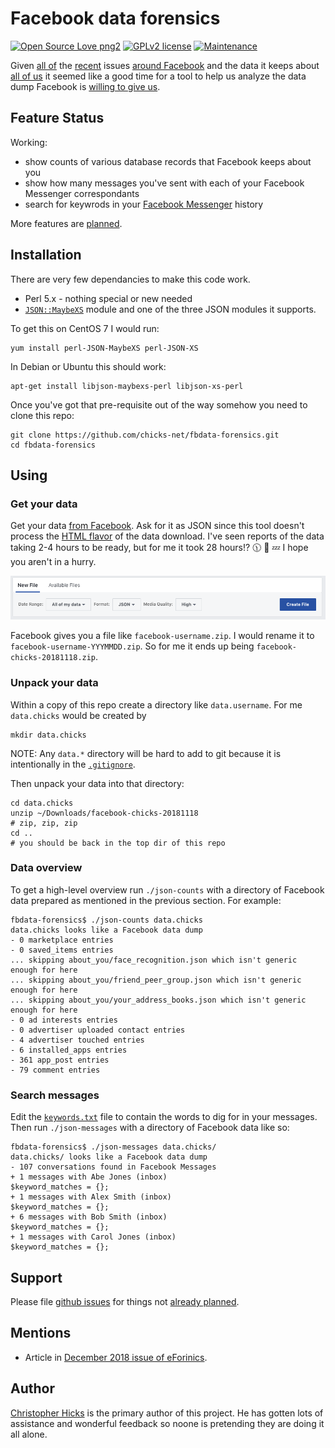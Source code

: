 # Facebook data forensics

[![Open Source Love png2](https://badges.frapsoft.com/os/v2/open-source.png?v=103)](https://github.com/ellerbrock/open-source-badges/)
[![GPLv2 license](https://img.shields.io/badge/License-GPLv2-blue.svg)](https://github.com/chicks-net/fbdata-forensics/blob/master/LICENSE)
[![Maintenance](https://img.shields.io/badge/Maintained%3F-yes-green.svg)](https://github.com/chicks-net/fbdata-forensics/graphs/commit-activity)

Given
[all of](https://www.theguardian.com/news/2018/mar/17/cambridge-analytica-facebook-influence-us-election)
the
[recent](https://www.bbc.com/news/technology-46231284)
issues
[around Facebook](https://www.bbc.com/news/technology-43649018)
and the data it keeps about
[all of us](https://www.consumerreports.org/digital-security/what-makes-the-facebook-data-breach-so-harmful/)
it seemed like a good time for a tool to help us analyze the data dump Facebook is
[willing to give us](https://www.facebook.com/help/1701730696756992?helpref=hc_global_nav).

## Feature Status

Working:

* show counts of various database records that Facebook keeps about you
* show how many messages you've sent with each of your Facebook Messenger correspondants
* search for keywrods in your [Facebook Messenger](https://www.facebook.com/messenger/) history

More features are [planned](TODO.md).

## Installation

There are very few dependancies to make this code work.

* Perl 5.x - nothing special or new needed
* [`JSON::MaybeXS`](https://metacpan.org/pod/JSON::MaybeXS) module and one of the three JSON modules it supports.

To get this on CentOS 7 I would run:

	yum install perl-JSON-MaybeXS perl-JSON-XS

In Debian or Ubuntu this should work:

	apt-get install libjson-maybexs-perl libjson-xs-perl

Once you've got that pre-requisite out of the way somehow you need to clone this repo:

	git clone https://github.com/chicks-net/fbdata-forensics.git
	cd fbdata-forensics

## Using

### Get your data

Get your data [from Facebook](https://www.facebook.com/help/1701730696756992?helpref=hc_global_nav).
Ask for it as JSON since this tool doesn't process the [HTML flavor](html_v0.1/)
of the data download.  I've seen reports of the data taking 2-4 hours to be
ready, but for me it took 28 hours:interrobang: :clock1130: :honey_pot: :zzz:
I hope you aren't in a hurry.

![pick JSON](img/pick_json.png)

Facebook gives you a file like `facebook-username.zip`.
I would rename it to `facebook-username-YYYMMDD.zip`.  So for me it ends up being `facebook-chicks-20181118.zip`.

### Unpack your data

Within a copy of this repo create a directory like `data.username`.  For me
`data.chicks` would be created by

	mkdir data.chicks

NOTE: Any `data.*` directory will be hard to add to git because it is intentionally in the
[`.gitignore`](.gitignore).

Then unpack your data into that directory:

	cd data.chicks
	unzip ~/Downloads/facebook-chicks-20181118
	# zip, zip, zip
	cd ..
	# you should be back in the top dir of this repo

### Data overview

To get a high-level overview run `./json-counts` with a directory of Facebook data prepared
as mentioned in the previous section.  For example:

	fbdata-forensics$ ./json-counts data.chicks
	data.chicks looks like a Facebook data dump
	- 0 marketplace entries
	- 0 saved_items entries
	... skipping about_you/face_recognition.json which isn't generic enough for here
	... skipping about_you/friend_peer_group.json which isn't generic enough for here
	... skipping about_you/your_address_books.json which isn't generic enough for here
	- 0 ad interests entries
	- 0 advertiser uploaded contact entries
	- 4 advertiser touched entries
	- 6 installed_apps entries
	- 361 app_post entries
	- 79 comment entries

### Search messages

Edit the [`keywords.txt`](keywords.txt) file to contain the words to dig for in your messages.
Then run `./json-messages` with a directory of Facebook data like so:

	fbdata-forensics$ ./json-messages data.chicks/
	data.chicks/ looks like a Facebook data dump
	- 107 conversations found in Facebook Messages
	+ 1 messages with Abe Jones (inbox)
	$keyword_matches = {};
	+ 1 messages with Alex Smith (inbox)
	$keyword_matches = {};
	+ 6 messages with Bob Smith (inbox)
	$keyword_matches = {};
	+ 1 messages with Carol Jones (inbox)
	$keyword_matches = {};


## Support

Please file [github issues](https://github.com/chicks-net/fbdata-forensics/issues)
for things not [already planned](TODO.md).

## Mentions

* Article in [December 2018 issue of eForinics](https://eforensicsmag.com/download/social-media-forensics/).

## Author

[Christopher Hicks](http://www.chicks.net)
is the primary author of this project.  He has gotten
lots of assistance and wonderful feedback so noone
is pretending they are doing it all alone.

